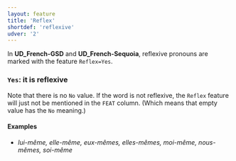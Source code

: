 ```yaml
---
layout: feature
title: 'Reflex'
shortdef: 'reflexive'
udver: '2'
---
```


In **UD_French-GSD** and **UD_French-Sequoia**, reflexive pronouns are marked with the feature `Reflex=Yes`.

### <a name="Yes">`Yes`</a>: it is reflexive

Note that there is no `No` value. If the word is not reflexive, the
`Reflex` feature will just not be mentioned in the `FEAT`
column. (Which means that empty value has the `No` meaning.)

#### Examples

* _lui-même, elle-même, eux-mêmes, elles-mêmes, moi-même, nous-mêmes, soi-même_

<!-- Interlanguage links updated Po lis 14 15:34:57 CET 2022 -->
